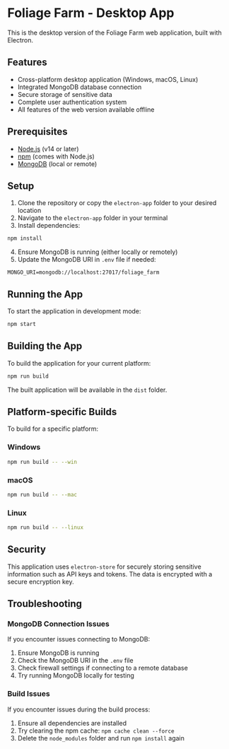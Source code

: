# Foliage Farm - Desktop App

This is the desktop version of the Foliage Farm web application, built with Electron.

## Features

- Cross-platform desktop application (Windows, macOS, Linux)
- Integrated MongoDB database connection
- Secure storage of sensitive data
- Complete user authentication system
- All features of the web version available offline

## Prerequisites

- [Node.js](https://nodejs.org/) (v14 or later)
- [npm](https://www.npmjs.com/) (comes with Node.js)
- [MongoDB](https://www.mongodb.com/try/download/community) (local or remote)

## Setup

1. Clone the repository or copy the `electron-app` folder to your desired location
2. Navigate to the `electron-app` folder in your terminal
3. Install dependencies:

```bash
npm install
```

4. Ensure MongoDB is running (either locally or remotely)
5. Update the MongoDB URI in `.env` file if needed:

```
MONGO_URI=mongodb://localhost:27017/foliage_farm
```

## Running the App

To start the application in development mode:

```bash
npm start
```

## Building the App

To build the application for your current platform:

```bash
npm run build
```

The built application will be available in the `dist` folder.

## Platform-specific Builds

To build for a specific platform:

### Windows

```bash
npm run build -- --win
```

### macOS

```bash
npm run build -- --mac
```

### Linux

```bash
npm run build -- --linux
```

## Security

This application uses `electron-store` for securely storing sensitive information such as API keys and tokens. The data is encrypted with a secure encryption key.

## Troubleshooting

### MongoDB Connection Issues

If you encounter issues connecting to MongoDB:

1. Ensure MongoDB is running
2. Check the MongoDB URI in the `.env` file
3. Check firewall settings if connecting to a remote database
4. Try running MongoDB locally for testing

### Build Issues

If you encounter issues during the build process:

1. Ensure all dependencies are installed
2. Try clearing the npm cache: `npm cache clean --force`
3. Delete the `node_modules` folder and run `npm install` again


